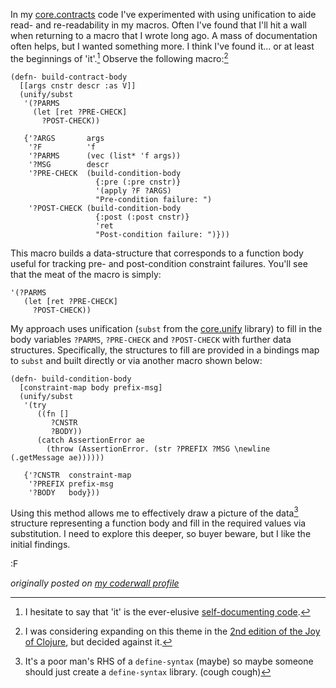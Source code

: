 In my [core.contracts](https://github.com/clojure/core.contracts) code I've experimented with using unification to aide read- and re-readability in my macros.  Often I've found that I'll hit a wall when returning to a macro that I wrote long ago.  A mass of documentation often helps, but I wanted something more.  I think I've found it... or at least the beginnings of 'it'.[^it]  Observe the following macro:[^joc]

    (defn- build-contract-body
      [[args cnstr descr :as V]]
      (unify/subst     
       '(?PARMS
         (let [ret ?PRE-CHECK]
           ?POST-CHECK))
    
       {'?ARGS       args
        '?F          'f
        '?PARMS      (vec (list* 'f args))
        '?MSG        descr
        '?PRE-CHECK  (build-condition-body 
                       {:pre (:pre cnstr)}   
                       '(apply ?F ?ARGS) 
                       "Pre-condition failure: ")
        '?POST-CHECK (build-condition-body 
                       {:post (:post cnstr)} 
                       'ret 
                       "Post-condition failure: ")}))

This macro builds a data-structure that corresponds to a function body useful for tracking pre- and post-condition constraint failures.  You'll see that the meat of the macro is simply:

    '(?PARMS
       (let [ret ?PRE-CHECK]
         ?POST-CHECK))

My approach uses unification (`subst` from the [core.unify](https://github.com/clojure/core.unify) library) to fill in the body variables `?PARMS`, `?PRE-CHECK` and `?POST-CHECK` with further data structures.  Specifically, the structures to fill are provided in a bindings map to `subst` and built directly or via another macro shown below:

    (defn- build-condition-body
      [constraint-map body prefix-msg]
      (unify/subst
       '(try
          ((fn []
             ?CNSTR
             ?BODY))
          (catch AssertionError ae
            (throw (AssertionError. (str ?PREFIX ?MSG \newline (.getMessage ae))))))
    
       {'?CNSTR  constraint-map
        '?PREFIX prefix-msg
        '?BODY   body}))

Using this method allows me to effectively draw a picture of the data[^defsyntax] structure representing a function body and fill in the required values via substitution.  I need to explore this deeper, so buyer beware, but I like the initial findings.

:F

*originally posted on [my coderwall profile](https://coderwall.com/fogus)*

[^defsyntax]: It's a poor man's RHS of a `define-syntax` (maybe) so maybe someone should just create a `define-syntax` library.  (cough cough)

[^joc]: I was considering expanding on this theme in the [2nd edition of the Joy of Clojure](http://www.joyofclojure.com/buy), but decided against it.

[^it]: I hesitate to say that 'it' is the ever-elusive [self-documenting code](http://blog.fogus.me/2012/07/06/this-plt-life-self-documenting-code/).